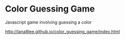 # Color Guessing Game
Javascript game involving guessing a color

http://lana8lee.github.io/color_guessing_game/index.html

